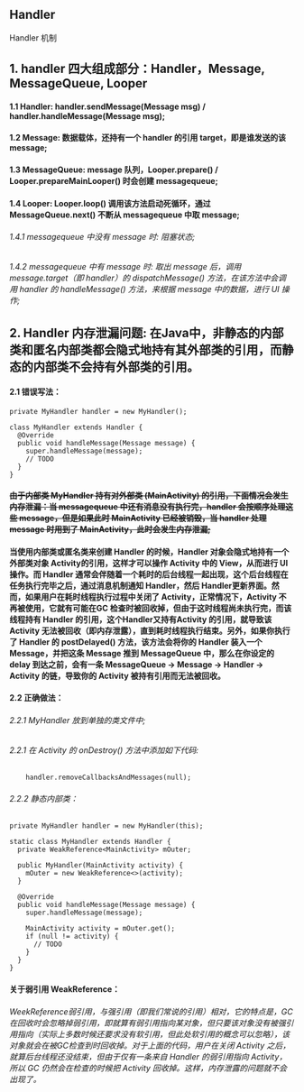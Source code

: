 ## Handler
Handler 机制

## 1. handler 四大组成部分：Handler，Message, MessageQueue, Looper

#### 1.1 Handler: handler.sendMessage(Message msg) / handler.handleMessage(Message msg);
#### 1.2 Message: 数据载体，还持有一个 handler 的引用 target，即是谁发送的该 message;
#### 1.3 MessageQueue: message 队列，Looper.prepare() / Looper.prepareMainLooper() 时会创建 messagequeue;
#### 1.4 Looper: Looper.loop() 调用该方法启动死循环，通过 MessageQueue.next() 不断从 messagequeue 中取 message;

###### 1.4.1 messagequeue 中没有 message 时: 阻塞状态;
###### 1.4.2 messagequeue 中有 message 时: 取出 message 后，调用 message.target（即 handler）的 dispatchMessage() 方法，在该方法中会调用 handler 的 handleMessage() 方法，来根据 message 中的数据，进行 UI 操作;

## 2. Handler 内存泄漏问题: 在Java中，非静态的内部类和匿名内部类都会隐式地持有其外部类的引用，而静态的内部类不会持有外部类的引用。

#### 2.1 错误写法：

    private MyHandler handler = new MyHandler();

    class MyHandler extends Handler {
      @Override
      public void handleMessage(Message message) {
        super.handleMessage(message);
        // TODO
      }
    }

#### ~~由于内部类 MyHandler 持有对外部类 (MainActivity) 的引用，下面情况会发生内存泄漏：当 messagequeue 中还有消息没有执行完，handler 会按顺序处理这些 message，但是如果此时 MainActivity 已经被销毁，当 handler 处理 message 时用到了 MainActivity，此时会发生内存泄漏;~~
#### 当使用内部类或匿名类来创建 Handler 的时候，Handler 对象会隐式地持有一个外部类对象 Activity的引用，这样才可以操作 Activity 中的 View，从而进行 UI 操作。而 Handler 通常会伴随着一个耗时的后台线程一起出现，这个后台线程在任务执行完毕之后，通过消息机制通知 Handler，然后 Handler更新界面。然而，如果用户在耗时线程执行过程中关闭了 Activity，正常情况下，Activity 不再被使用，它就有可能在GC 检查时被回收掉，但由于这时线程尚未执行完，而该线程持有 Handler 的引用，这个Handler又持有Activity 的引用，就导致该 Activity 无法被回收（即内存泄露），直到耗时线程执行结束。另外，如果你执行了 Handler 的 postDelayed() 方法，该方法会将你的 Handler 装入一个 Message，并把这条 Message 推到 MessageQueue 中，那么在你设定的 delay 到达之前，会有一条 MessageQueue -> Message -> Handler -> Activity 的链，导致你的 Activity 被持有引用而无法被回收。

#### 2.2 正确做法：

###### 2.2.1 MyHandler 放到单独的类文件中;
###### 2.2.1 在 Activity 的 onDestroy() 方法中添加如下代码:
        handler.removeCallbacksAndMessages(null);
###### 2.2.2 静态内部类：

    private MyHandler handler = new MyHandler(this);

    static class MyHandler extends Handler {
      private WeakReference<MainActivity> mOuter;

      public MyHandler(MainActivity activity) {
        mOuter = new WeakReference<>(activity);
      }

      @Override
      public void handleMessage(Message message) {
        super.handleMessage(message);

        MainActivity activity = mOuter.get();
        if (null != activity) {
          // TODO
        }
      }
    }
#### 关于弱引用 WeakReference：
###### WeekReference弱引用，与强引用（即我们常说的引用）相对，它的特点是，GC在回收时会忽略掉弱引用，即就算有弱引用指向某对象，但只要该对象没有被强引用指向（实际上多数时候还要求没有软引用，但此处软引用的概念可以忽略），该对象就会在被GC检查到时回收掉。对于上面的代码，用户在关闭 Activity 之后，就算后台线程还没结束，但由于仅有一条来自 Handler 的弱引用指向 Activity，所以 GC 仍然会在检查的时候把 Activity 回收掉。这样，内存泄露的问题就不会出现了。

